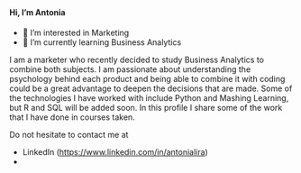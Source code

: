## <h4> Hi, I’m Antonia </h4>

- 👀 I’m interested in Marketing
- 🌱 I’m currently learning Business Analytics 

I am a marketer who recently decided to study Business Analytics to combine both subjects. I am passionate about understanding the psychology behind each product and being able to combine it with coding could be a great advantage to deepen the decisions that are made. Some of the technologies I have worked with include Python and Mashing Learning, but R and SQL will be added soon. In this profile I share some of the work that I have done in courses taken.

Do not hesitate to contact me at
- LinkedIn (https://www.linkedin.com/in/antonialira)
- 
